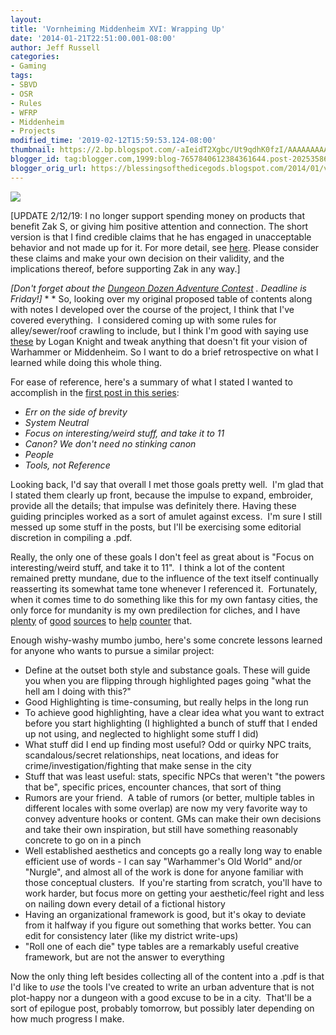 ```yaml
---
layout:  
title: 'Vornheiming Middenheim XVI: Wrapping Up'
date: '2014-01-21T22:51:00.001-08:00'
author: Jeff Russell
categories:
- Gaming
tags:
- SBVD
- OSR
- Rules
- WFRP
- Middenheim
- Projects
modified_time: '2019-02-12T15:59:53.124-08:00'
thumbnail: https://2.bp.blogspot.com/-aIeidT2Xgbc/Ut9qdhK0fzI/AAAAAAAAAlY/o1HBoEZN3Js/s72-c/densidade-540x271.jpg
blogger_id: tag:blogger.com,1999:blog-7657840612384361644.post-2025358680533859516
blogger_orig_url: https://blessingsofthedicegods.blogspot.com/2014/01/vornheiming-middenheim-xvi-wrapping-up.html
---
```


 [![](https://2.bp.blogspot.com/-aIeidT2Xgbc/Ut9qdhK0fzI/AAAAAAAAAlY/o1HBoEZN3Js/s1600/densidade-540x271.jpg)](http://2.bp.blogspot.com/-aIeidT2Xgbc/Ut9qdhK0fzI/AAAAAAAAAlY/o1HBoEZN3Js/s1600/densidade-540x271.jpg) 
  

  

[UPDATE 2/12/19: I no longer support spending money on products that benefit Zak S, or giving him positive attention and connection. The short version is that I find credible claims that he has engaged in unacceptable behavior and not made up for it. For more detail, see [here](%7B%7B%20site.baseurl%20%7D%7D%7B%%20post_url%202019-02-12-removing-support-from-zak-smith%20%%7D). Please consider these claims and make your own decision on their validity, and the implications thereof, before supporting Zak in any way.]  
  
*[Don't forget about the [Dungeon Dozen Adventure Contest](http://blessingsofthedicegods.blogspot.com/2014/01/dungeon-dozen-mix-tape-contest.html) . Deadline is Friday!]*  *   *  So, looking over my original proposed table of contents along with notes I developed over the course of the project, I think that I've covered everything.  I considered coming up with some rules for alley/sewer/roof crawling to include, but I think I'm good with saying use [these](http://www.lastgaspgrimoire.com/this-place-is-crawling-with-tables/) by Logan Knight and tweak anything that doesn't fit your vision of Warhammer or Middenheim. So I want to do a brief retrospective on what I learned while doing this whole thing.  
  
For ease of reference, here's a summary of what I stated I wanted to accomplish in the [first post in this series](http://blessingsofthedicegods.blogspot.com/2013/12/vornheiming-middenheim-part-i.html):   
  - *Err on the side of brevity*
  - *System Neutral*
  - *Focus on interesting/weird stuff, and take it to 11*
  - *Canon? We don't need no stinking canon*
  - *People*
  - *Tools, not Reference*

Looking back, I'd say that overall I met those goals pretty well.  I'm glad that I stated them clearly up front, because the impulse to expand, embroider, provide all the details; that impulse was definitely there. Having these guiding principles worked as a sort of amulet against excess.  I'm sure I still messed up some stuff in the posts, but I'll be exercising some editorial discretion in compiling a .pdf. 
  

Really, the only one of these goals I don't feel as great about is "Focus on interesting/weird stuff, and take it to 11".  I think a lot of the content remained pretty mundane, due to the influence of the text itself continually reasserting its somewhat tame tone whenever I referenced it.  Fortunately, when it comes time to do something like this for my own fantasy cities, the only force for mundanity is my own predilection for cliches, and I have [plenty](http://dndwithpornstars.blogspot.com/) of [good](http://www.lastgaspgrimoire.com/) [sources](http://middenmurk.blogspot.com/) to [help](http://goblinpunch.blogspot.com/) [counter](http://gameswithothers.blogspot.com/) that. 
  

Enough wishy-washy mumbo jumbo, here's some concrete lessons learned for anyone who wants to pursue a similar project: 
  - Define at the outset both style and substance goals. These will
    guide you when you are flipping through highlighted pages going
    "what the hell am I doing with this?"
  - Good Highlighting is time-consuming, but really helps in the long
    run
  - To achieve good highlighting, have a clear idea what you want to
    extract before you start highlighting (I highlighted a bunch of
    stuff that I ended up not using, and neglected to highlight some
    stuff I did)
  - What stuff did I end up finding most useful? Odd or quirky NPC
    traits, scandalous/secret relationships, neat locations, and ideas
    for crime/investigation/fighting that make sense in the city
  - Stuff that was least useful: stats, specific NPCs that weren't "the
    powers that be", specific prices, encounter chances, that sort of
    thing
  - Rumors are your friend.  A table of rumors (or better, multiple
    tables in different locales with some overlap) are now my very
    favorite way to convey adventure hooks or content. GMs can make
    their own decisions and take their own inspiration, but still have
    something reasonably concrete to go on in a pinch
  - Well established aesthetics and concepts go a really long way to
    enable efficient use of words - I can say "Warhammer's Old World"
    and/or "Nurgle", and almost all of the work is done for anyone
    familiar with those conceptual clusters.  If you're starting from
    scratch, you'll have to work harder, but focus more on getting your
    aesthetic/feel right and less on nailing down every detail of a
    fictional history
  - Having an organizational framework is good, but it's okay to deviate
    from it halfway if you figure out something that works better. You
    can edit for consistency later (like my district write-ups)
  - "Roll one of each die" type tables are a remarkably useful creative
    framework, but are not the answer to everything

Now the only thing left besides collecting all of the content into a .pdf is that I'd like to *use* the tools I've created to write an urban adventure that is not plot-happy nor a dungeon with a good excuse to be in a city.  That'll be a sort of epilogue post, probably tomorrow, but possibly later depending on how much progress I make. 
